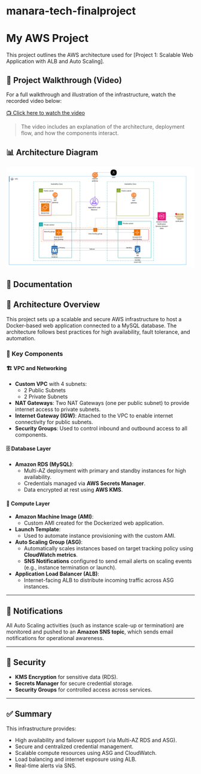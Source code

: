 # manara-tech-finalproject

# My AWS Project

This project outlines the AWS architecture used for [Project 1: Scalable Web Application with ALB and Auto Scaling].

## 🎥 Project Walkthrough (Video)

For a full walkthrough and illustration of the infrastructure, watch the recorded video below:

[📺 Click here to watch the video](https://drive.google.com/file/d/1O4AJRxfBlWh8WS-8kcFittkJYycGSccZ/view?usp=sharing)

> The video includes an explanation of the architecture, deployment flow, and how the components interact.

## 📊 Architecture Diagram

![AWS Architecture Diagram](./assets/aws-architecture.png)

## 📄 Documentation

## 📐 Architecture Overview

This project sets up a scalable and secure AWS infrastructure to host a Docker-based web application connected to a MySQL database. The architecture follows best practices for high availability, fault tolerance, and automation.

### 🔧 Key Components

#### 🏗️ VPC and Networking
- **Custom VPC** with 4 subnets:
  - 2 Public Subnets
  - 2 Private Subnets
- **NAT Gateways**: Two NAT Gateways (one per public subnet) to provide internet access to private subnets.
- **Internet Gateway (IGW)**: Attached to the VPC to enable internet connectivity for public subnets.
- **Security Groups**: Used to control inbound and outbound access to all components.

#### 🗄️ Database Layer
- **Amazon RDS (MySQL)**:
  - Multi-AZ deployment with primary and standby instances for high availability.
  - Credentials managed via **AWS Secrets Manager**.
  - Data encrypted at rest using **AWS KMS**.

#### 🚀 Compute Layer
- **Amazon Machine Image (AMI)**:
  - Custom AMI created for the Dockerized web application.
- **Launch Template**:
  - Used to automate instance provisioning with the custom AMI.
- **Auto Scaling Group (ASG)**:
  - Automatically scales instances based on target tracking policy using **CloudWatch metrics**.
  - **SNS Notifications** configured to send email alerts on scaling events (e.g., instance termination or launch).
- **Application Load Balancer (ALB)**:
  - Internet-facing ALB to distribute incoming traffic across ASG instances.

---


## 📩 Notifications

All Auto Scaling activities (such as instance scale-up or termination) are monitored and pushed to an **Amazon SNS topic**, which sends email notifications for operational awareness.

---

## 🔐 Security

- **KMS Encryption** for sensitive data (RDS).
- **Secrets Manager** for secure credential storage.
- **Security Groups** for controlled access across services.

---

## ✅ Summary

This infrastructure provides:
- High availability and failover support (via Multi-AZ RDS and ASG).
- Secure and centralized credential management.
- Scalable compute resources using ASG and CloudWatch.
- Load balancing and internet exposure using ALB.
- Real-time alerts via SNS.
